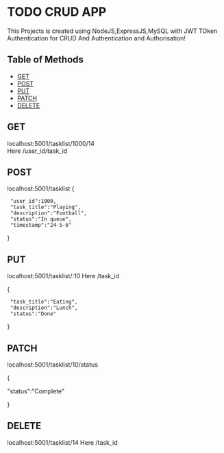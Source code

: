 # TODO CRUD APP 

This Projects is created using NodeJS,ExpressJS,MySQL with JWT TOken Authentication for CRUD And Authentication and Authorisation!

## Table of Methods
- [GET](#GET)
- [POST](#POST)
- [PUT](#PUT)
- [PATCH](#PATCH)
- [DELETE](#DELETE)

## GET
localhost:5001/tasklist/1000/14       
Here /user_id/task_id

## POST 
localhost:5001/tasklist
{
    
     
     "user_id":1000,
     "task_title":"Playing",
     "description":"Football",
     "status":"In queue", 
     "timestamp":"24-5-6"

}

## PUT
localhost:5001/tasklist/:10
Here /task_id


{

     "task_title":"Eating",
     "description":"Lunch",
     "status":"Done"

}


## PATCH
localhost:5001/tasklist/10/status

{

 "status":"Complete"

}

## DELETE
localhost:5001/tasklist/14
Here /task_id


